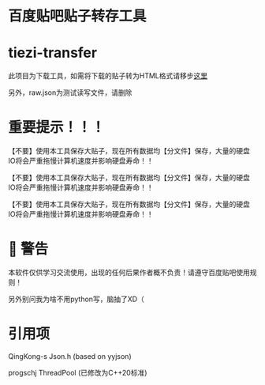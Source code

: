 # 百度贴吧贴子转存工具

# tiezi-transfer

此项目为下载工具，如需将下载的贴子转为HTML格式请移步[这里](https://github.com/Vkango/tiezi-viewer)

另外，raw.json为测试读写文件，请删除

# 重要提示！！！

【不要】使用本工具保存大贴子，现在所有数据均【分文件】保存，大量的硬盘IO将会严重拖慢计算机速度并影响硬盘寿命！！

【不要】使用本工具保存大贴子，现在所有数据均【分文件】保存，大量的硬盘IO将会严重拖慢计算机速度并影响硬盘寿命！！

【不要】使用本工具保存大贴子，现在所有数据均【分文件】保存，大量的硬盘IO将会严重拖慢计算机速度并影响硬盘寿命！！


# 🔔 警告
本软件仅供学习交流使用，出现的任何后果作者概不负责！请遵守百度贴吧使用规则！

另外别问我为啥不用python写，脑抽了XD（

# 引用项
QingKong-s Json.h (based on yyjson)

progschj ThreadPool (已修改为C++20标准)
